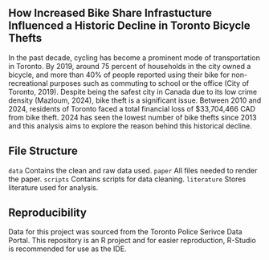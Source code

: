 ## How Increased Bike Share Infrastucture Influenced a Historic Decline in Toronto Bicycle Thefts

In the past decade, cycling has become a prominent mode of transportation in Toronto. By 2019, around 75 percent of households in the city owned a bicycle, and more than 40% of people reported using their bike for non-recreational purposes such as commuting to school or the office (City of Toronto, 2019). Despite being the safest city in Canada due to its low crime density (Mazloum, 2024), bike theft is a significant issue. Between 2010 and 2024, residents of Toronto faced a total financial loss of $33,704,466 CAD from bike theft. 2024 has seen the lowest number of bike thefts since 2013 and this analysis aims to explore the reason behind this historical decline.

## File Structure
`data` Contains the clean and raw data used.
`paper` All files needed to render the paper.
`scripts` Contains scripts for data cleaning.
`literature` Stores literature used for analysis.

## Reproducibility
Data for this project was sourced from the Toronto Police Serivce Data Portal.
This repository is an R project and for easier reproduction, R-Studio is recommended for use as the IDE.

